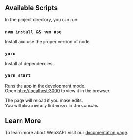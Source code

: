 ## Available Scripts

In the project directory, you can run:

### `nvm install && nvm use`
Install and use the proper version of node.

### `yarn`
Install all dependencies.

### `yarn start`

Runs the app in the development mode.<br />
Open [http://localhost:3000](http://localhost:3000) to view it in the browser.

The page will reload if you make edits.<br />
You will also see any lint errors in the console.

## Learn More

To learn more about Web3API, visit our [documentation page](https://docs.web3api.dev/).
